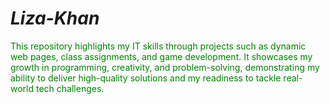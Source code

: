 # _Liza-Khan_
<span style="color: #008000;">This repository highlights my IT skills through projects such as dynamic web pages, class assignments, and game development. It showcases my growth in programming, creativity, and problem-solving, demonstrating my ability to deliver high-quality solutions and my readiness to tackle real-world tech challenges.</span>

